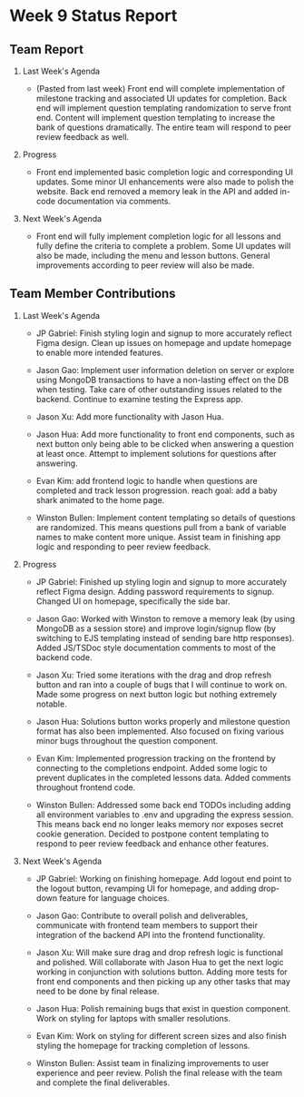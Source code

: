 # Week 9 Status Report

## Team Report

1. Last Week's Agenda

    - (Pasted from last week) Front end will complete implementation of milestone tracking and associated UI updates for completion. Back end will implement question templating randomization to serve front end. Content will implement question templating to increase the bank of questions dramatically. The entire team will respond to peer review feedback as well.

2. Progress

    - Front end implemented basic completion logic and corresponding UI updates. Some minor UI enhancements were also made to polish the website. Back end removed a memory leak in the API and added in-code documentation via comments.


3. Next Week's Agenda

    - Front end will fully implement completion logic for all lessons and fully define the criteria to complete a problem. Some UI updates will also be made, including the menu and lesson buttons. General improvements according to peer review will also be made.

## Team Member Contributions

1. Last Week's Agenda

    - JP Gabriel: Finish styling login and signup to more accurately reflect Figma design. Clean up issues on homepage and update homepage to enable more intended features.

    - Jason Gao: Implement user information deletion on server or explore using MongoDB transactions to have a non-lasting effect on the DB when testing. Take care of other outstanding issues related to the backend. Continue to examine testing the Express app.

    - Jason Xu: Add more functionality with Jason Hua.

    - Jason Hua: Add more functionality to front end components, such as next button only being able to be clicked when answering a question at least once. Attempt to implement solutions for questions after answering.

    - Evan Kim: add frontend logic to handle when questions are completed and track lesson progression. reach goal: add a baby shark animated to the home page.

    - Winston Bullen: Implement content templating so details of questions are randomized. This means questions pull from a bank of variable names to make content more unique. Assist team in finishing app logic and responding to peer review feedback.


2. Progress

    - JP Gabriel: Finished up styling login and signup to more accurately reflect Figma design. Adding password requirements to signup. Changed UI on homepage, specifically the side bar. 

    - Jason Gao: Worked with Winston to remove a memory leak (by using MongoDB as a session store) and improve login/signup flow (by switching to EJS templating instead of sending bare http responses). Added JS/TSDoc style documentation comments to most of the backend code.

    - Jason Xu: Tried some iterations with the drag and drop refresh button and ran into a couple of bugs that I will continue to work on. Made some progress on next button logic but nothing extremely notable.

    - Jason Hua: Solutions button works properly and milestone question format has also been implemented. Also focused on fixing various minor bugs throughout the question component.

    - Evan Kim: Implemented progression tracking on the frontend by connecting to the completions endpoint. Added some logic to prevent duplicates in the completed lessons data. Added comments throughout frontend code.

    - Winston Bullen: Addressed some back end TODOs including adding all environment variables to .env and upgrading the express session. This means back end no longer leaks memory nor exposes secret cookie generation. Decided to postpone content templating to respond to peer review feedback and enhance other features. 

3. Next Week's Agenda

    - JP Gabriel: Working on finishing homepage. Add logout end point to the logout button, revamping UI for homepage, and adding drop-down feature for language choices.

    - Jason Gao: Contribute to overall polish and deliverables, communicate with frontend team members to support their integration of the backend API into the frontend functionality.

    - Jason Xu: Will make sure drag and drop refresh logic is functional and polished. Will collaborate with Jason Hua to get the next logic working in conjunction with solutions button. Adding more tests for front end components and then picking up any other tasks that may need to be done by final release.

    - Jason Hua: Polish remaining bugs that exist in question component. Work on styling for laptops with smaller resolutions. 

    - Evan Kim: Work on styling for different screen sizes and also finish styling the homepage for tracking completion of lessons.

    - Winston Bullen: Assist team in finalizing improvements to user experience and peer review. Polish the final release with the team and complete the final deliverables. 
